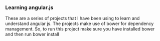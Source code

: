 ### Learning angular.js

These are a series of projects that I have been using to learn and understand angular js. The projects make use
of bower for dependency management. So, to run this project make sure you have installed bower and then run bower install
